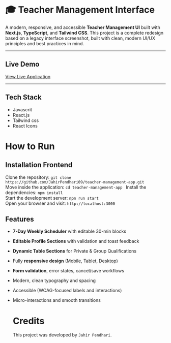 # 🎓 Teacher Management Interface

A modern, responsive, and accessible **Teacher Management UI** built with **Next.js**, **TypeScript**, and **Tailwind CSS**. This project is a complete redesign based on a legacy interface screenshot, built with clean, modern UI/UX principles and best practices in mind.

---

##  Live Demo

[View Live Application]()


---

## Tech Stack
  - Javascrit
  - React.js
  - Tailwind css
  - React Icons



 # How to Run <br/>
 
   <h2>Installation Frontend </h2>
   
   Clone the repository:   ``` git clone https://github.com/JahirPendhari09/teacher-management-app.git  ``` <br/>
   Move inside the application: ``` cd teacher-management-app  ```
   Install the dependencies:   ``` npm install ``` <br/>
   Start the development server:   ``` npm run start ``` <br/>
   Open your browser and visit:   ``` http://localhost:3000 ``` <br/>
   

##  Features

-  **7-Day Weekly Scheduler** with editable 30-min blocks
-  **Editable Profile Sections** with validation and toast feedback
-  **Dynamic Table Sections** for Private & Group Qualifications
-  Fully **responsive design** (Mobile, Tablet, Desktop)
-  **Form validation**, error states, cancel/save workflows
-  Modern, clean typography and spacing
-  Accessible (WCAG-focused labels and interactions)
-  Micro-interactions and smooth transitions

 
   # Credits <br/>
   This project was developed by ```Jahir Pendhari```.
  
